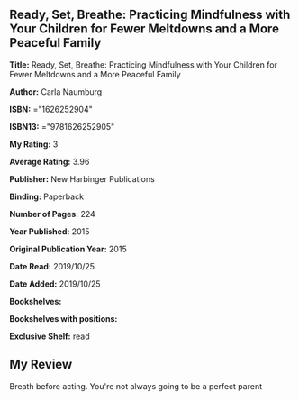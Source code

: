 ## Ready, Set, Breathe: Practicing Mindfulness with Your Children for Fewer Meltdowns and a More Peaceful Family

**Title:** Ready, Set, Breathe: Practicing Mindfulness with Your Children for Fewer Meltdowns and a More Peaceful Family

**Author:** Carla Naumburg

**ISBN:** ="1626252904"

**ISBN13:** ="9781626252905"

**My Rating:** 3

**Average Rating:** 3.96

**Publisher:** New Harbinger Publications

**Binding:** Paperback

**Number of Pages:** 224

**Year Published:** 2015

**Original Publication Year:** 2015

**Date Read:** 2019/10/25

**Date Added:** 2019/10/25

**Bookshelves:** 

**Bookshelves with positions:** 

**Exclusive Shelf:** read


## My Review

Breath before acting. You're not always going to be a perfect parent
